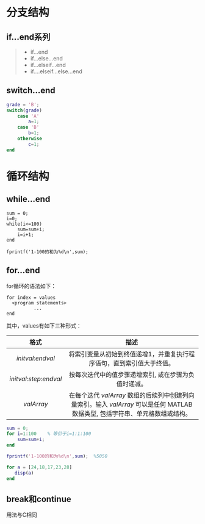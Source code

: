 # 分支结构

## if...end系列

> - if...end
> - if...else...end
> - if...elseif...end
> - if....elseif...else...end



## switch...end

```matlab
grade = 'B';
switch(grade)
    case 'A'
        a=1;
    case 'B'
        b=1;
    otherwise
        c=1;
end

```





# 循环结构

## while...end

```matl
sum = 0;
i=0;
while(i<=100)
    sum=sum+i;
    i=i+1;
end

fprintf('1-100的和为%d\n',sum);
```



## for...end

for循环的语法如下：

```matla
for index = values
  <program statements>
          ...
end
```

其中，values有如下三种形式：

|         格式          |                             描述                             |
| :-------------------: | :----------------------------------------------------------: |
|   *initval:endval*    | 将索引变量从初始到终值递增1，并重复执行程序语句，直到索引值大于终值。 |
| *initval:step:endval* |     按每次迭代中的值步骤递增索引, 或在步骤为负值时递减。     |
|      *valArray*       | 在每个迭代 *valArray* 数组的后续列中创建列向量索引。输入 *valArray* 可以是任何 MATLAB 数据类型, 包括字符串、单元格数组或结构。 |

```matlab
sum = 0;
for i=1:100    % 等价于i=1:1:100
    sum=sum+i;
end

fprintf('1-100的和为%d\n',sum);  %5050

for a = [24,18,17,23,28]
   disp(a)
end
```



## break和continue

用法与C相同